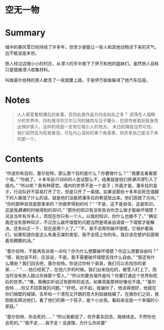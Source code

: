 # 空无一物


# Summary
城中的暴风雪已经持续了许多年，但至少是能让一些人和其他动物活下来的天气，远不能说是末世。

旅人经过边境小小的村庄，从*雪人*的手中救下了伊万和他的姐妹们，虽然旅人自称只是猎捕*雪人*收集材料。

叫做基尔伯特的旅人歇息了一夜就要上路，于是伊万偷偷躲进了他汽车后座。


# Notes
> 人人都爱看核爆后的故事，否则此类作品为何会如此之多？
> 游荡在人烟稀少的世界中，四处搜寻坎贝尔公司的猪肉与豆子罐头，在掠夺者面前挺身而出保护家人，这样的场面一定有它吸引人的地方。
> 末日的降临当然可怕，我们自然会为死者垂泪，可在内心深处的某个角落里，却庆幸自己是活下来的那一个。

# Contents

“你说你有目的，基尔伯特，那么那个目的是什么？你要做什么？”
“我要去看看那个墙。”
“你疯了。十多年前*行动队*的人尝试那么干，结果就是他们把*暴风雪*引入了墙内。”
“所以呢？我有种感觉。墙内的世界不是一个盒子；外面才是。潘多拉的盒子，行动队好不容易打开了它，但是只开了一条缝。如果说那些十多年前死在墙脚下的人做错了什么的话，就是他们没能把潘多拉的希望放出来。他们选错了方向。”
“你的那种自信是那里来的？你做梦得到的吗？”
“不是，这不是自信，这是知识。这是我*醒着*的时候得到的*知识*。”
“那你的知识有没有告诉你怎么做才能破坏墙壁？况且当年有许多人，而现在你只有一个人。以我的知识，你什么也做不了。”
“确实我还没有那种知识，不过怎么破坏墙壁的问题当然是得亲自调查一下墙壁才能解决。还有纠正一下，现在是两个人了。”
“不，我不会帮你破坏墙壁。它保护着我们。如果知道你是这么有勇无谋的类型，我不会搭上你的车。我应该在壁炉前面喝着热腾腾的汤。”



“基尔伯特，不能再告诉我一点吗？你为什么想要破坏墙壁？你这么想要自由吗？”
“嗯，我也说不好。应该说，不是。我不需要破坏墙壁去找什么自由。”
“那还有什么理由？我们回去吧，基尔伯特。你说过你有个弟弟，我们可以去找你的弟弟……”
“……他已经死了，在他六岁的时候。我们出来找吃的，被雪人盯上了，而当时没有旅人路过杀掉那个雪人。”
“所以你要去墙外是吗？你要打通这个世界和死后的世界。”
“噢，我确实听说过有那样的说法。如果真能那样好像也不错。”
“基尔伯特……你又不回答我的问题。”
“好吧，对不起，我骗你了，他活得很好，他就在你们隔壁的城镇，去年和一个漂亮又开朗的意大利姑娘结婚了。在救你们之前，我刚刚去拜访他们，看了他们的第一个孩子，是个小女孩。看起来会是一个幸福的小家庭。”

“基尔伯特，你会死的……”
“所以我都说了，你开着车回去，我继续走。不然你也会死的。”
“我不走……我不走！没道理，为什么你非要”

